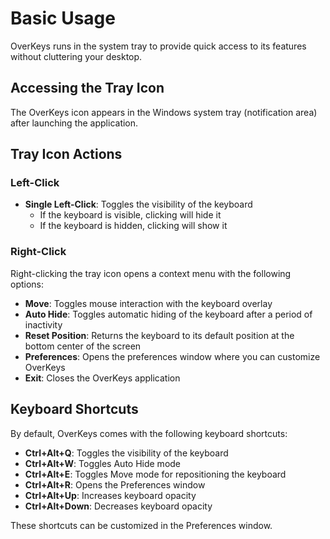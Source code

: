# Basic Usage

OverKeys runs in the system tray to provide quick access to its features without cluttering your desktop.

## Accessing the Tray Icon

The OverKeys icon appears in the Windows system tray (notification area) after launching the application.

## Tray Icon Actions

### Left-Click

- **Single Left-Click**: Toggles the visibility of the keyboard
  - If the keyboard is visible, clicking will hide it
  - If the keyboard is hidden, clicking will show it

### Right-Click

Right-clicking the tray icon opens a context menu with the following options:

- **Move**: Toggles mouse interaction with the keyboard overlay
- **Auto Hide**: Toggles automatic hiding of the keyboard after a period of inactivity
- **Reset Position**: Returns the keyboard to its default position at the bottom center of the screen
- **Preferences**: Opens the preferences window where you can customize OverKeys
- **Exit**: Closes the OverKeys application

## Keyboard Shortcuts

By default, OverKeys comes with the following keyboard shortcuts:

- **Ctrl+Alt+Q**: Toggles the visibility of the keyboard
- **Ctrl+Alt+W**: Toggles Auto Hide mode
- **Ctrl+Alt+E**: Toggles Move mode for repositioning the keyboard
- **Ctrl+Alt+R**: Opens the Preferences window
- **Ctrl+Alt+Up**: Increases keyboard opacity
- **Ctrl+Alt+Down**: Decreases keyboard opacity

These shortcuts can be customized in the Preferences window.
